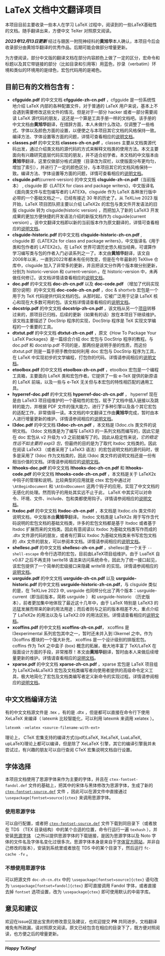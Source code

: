 # LaTeX 文档中文翻译项目
本项目目前主要收录一些本人在学习 LaTeX 过程中，阅读到的一些LaTeX基础性的文档。随手翻译出来，方便中文 TeXer 对照原文阅读。

***2023年12月13日更新***
经过与赣医一附院神经科的**黄旭华**本人确认，本项目今后会收录部分由黄旭华翻译的优秀作品。后期可能会做部分增量更新。

为方便阅读，部分中文版的翻译文档在部分内容颜色上做了一定的区分，宏命令和标题以及其它带链接的部分（比如目录和引用等）用蓝色，抄录（verbatim）环境和类似的环境用的是绿色，宏包代码用的是褐色。

## 目前已有的文档包含有：
* **cfgguide.pdf** 的中文文档 **cfgguide-zh-cn.pdf** ，cfgguide 是一份系统性地介绍 LaTeX 内部的各种配置文件，对于普通的 LaTeX 用户来说，基本上不会遇到需要修改这些文件的情况。但是对于一部分 hacker 或者一部分需要阅读 LaTeX 源代码的朋友，这还是一个算是工具手册一样的文档吧。该手册的中文文档由**黄旭华**翻译，在措辞方面，本人未做什么改动，仅调整了一些格式、字体以及颜色方面的设置，以便使之与本项目其它文档的风格保持一致。编译方法、字体设置等方面的问题，详情可查看相应的[说明文档][11]。
* **classes.pdf** 的中文文档 **classes-zh-cn.pdf** ，classes 主要从文档类源代码出发，通过介绍类文档的源代码的方式来解释文档类的使用方法。本文主要面向有兴趣研究底层代码实现的朋友，并不适合初学者。本文档的中文版本由**黄旭华**翻译，这里仅做部分格式调整（目录改为双栏，以使版面分布更均匀，增加了索引），并进行了一定的颜色区分，与本项目其它的文档风格保持一致。编译方法、字体设置等方面的问题，详情可查看相应的[说明文档][12]。
* **clsguide.pdf**(current-version) 的中文文档 **clsguide-zh-cn.pdf**（当前版本） , clsguide 即《LATEX for class and package writers》，中文版译名《面向类文件与宏包编写者的 LATEX》。clsguide 作为 LaTeX 各种发行版中必带的一个基础文档之一，已经有接近 30 年的历史了。从 TeXLive 2023 版开始，LaTeX 项目团队把主要以介绍 LaTeX2ε 的宏包与类文件开发语法的旧版 clsguide 转为 clsguide(historic version) ，而把加入了新的 LaTeX3 开发成果的更加方便快捷的开发语法介绍的新版文档作为 clsguide(current version) 。该中文翻译文档即以新的当前版本作为原文翻译的，详情可查看相应的[说明文档][8]。
* **clsguide-historic.pdf** 的中文文档 **clsguide-historic-zh-cn.pdf** , clsguide 即《LATEX2ε for class and package writers》，中文版译名《用于类和包作者的 LATEX2ε》。在 LaTeX 世界可谓历史悠久相当经典，可谓算作学习编写类与包的作者入门必读系列之一了。本文由**黄旭华**翻译，该文自2006年以来，一直到2022年都未有任何改变，但是在今年最新的 TeXlive 仓库中，clsguide 加入了非常多的更新，并且把该文分作两个版本做分别更新，分别为 historic-version 和 current-version 。在 historic-version 中，未再做任何修订。该文档详情请查看相应的[说明文档][7]。
* **doc.pdf** 的中文文档 **doc-zh-cn.pdf** 以及 **doc-code.pdf** （增加了代码实现部分说明）的中文文档 **doc-code-zh-cn.pdf** ，doc & shortvrb 宏包是一个用于为 TeX 代码提供代码文档的包。从那时起，它被广泛用于记录 LaTeX 核心和现在大多数可用的包。该文档详情请查看相应的[说明文档][5]。
* **docstrip.pdf** 的中文文档 **docstrip-zh-cn.pdf** ，该文档从另一个[项目][4]转移过来的，原项目已归档，后续的更新（如果有的话）放在本项目下继续维护。该文档主要描述了 DocStrip 程序的实现，DocStrip 程序是 TeX 实现文学编程的一个重要的工具。
* **dtxtut.pdf** 的中文文档 **dtxtut-zh-cn.pdf** ，原文《How To Package Your LaTeX Packages》是一篇综合介绍 doc 宏包与 DocStrip 程序的教程。与 doc.pdf 和 docstrip.pdf 不同的是，那两份是说明手册的性质，而这份 dtxtut.pdf 则是一篇手把手教你如何利用 doc 宏包与 DocStrip 程序为工具，在 LaTeX 中实现初步的文学编程，打包你的代码。详情请参阅相应的[说明文档][6]。
* **etoolbox.pdf** 的中文文档 **etoolbox-zh-cn.pdf** ，etoolbox 宏包是一个编程工具箱，主要面向 LaTeX 类和宏包作者。它提供了一些 e-TeX 提供的新原语的 LaTeX 前端，以及一些与 e-TeX 无关但与本宏包的特性相匹配的通用工具。
* **hyperref-doc.pdf** 的中文文档 **hyperref-doc-zh-cn.pdf** ， hyperref 现在是由 LaTeX3 项目组维护的一个基础性的宏包，赋予了文档中插入链接以及跳转的能力，并根据 PDF 文件的强大能力，进行了多种引擎以及各个其它宏包的适配工作，非常值得一读。本文档的中文翻译工作由**黄旭华**完成，暂时由本人进行增量更新的维护。详情请参阅相应的[说明文档][15]。
* **l3doc.pdf** 的中文文档 **l3doc-zh-cn.pdf** ，本文档是 l3doc.cls 类文件的说明文档。 l3doc 文档类是为了编写 LaTeX3 的一系列文档而编写的，因此它是在 doc 宏包从 v2 升级为 v3 之前就编写了的。因此从稳定性来说，*它的稳定性远不如主要的 expl3 包*，但最终的目的是为了取代 ltxdoc 文档类的。因此在阅读 LaTeX3 （或者采用了 LaTeX3 语法）的宏包说明文档的源代码时，很多是采用了 l3doc 作为文档类的，因此 l3doc 类文件的说明文档还是一份有相当价值的文档。详情请参阅相应的[说明文档][14]。
* **lthooks-doc.pdf** 的中文文档 **lthooks-doc-zh-cn.pdf** 和 **lthooks-code.pdf** 的中文文档 **lthooks-code-zh-cn.pdf** ，本文档是关于 LaTeX2ε 中钩子的管理和说明。比较典型的应用就是 ctex 宏包中通过对 `\AtBeginDocument` 和 `\AtEndDocument` 这两个钩子的应用，实现了中文文档的无感化的处理。然而钩子的用处其实远不止于此， LaTeX 中其实可以对命令、环境、文件、include、包和类都使用钩子。详情请参阅相应的[说明文档][16]。
* **ltxdoc.pdf** 的中文文档 **ltxdoc-zh-cn.pdf** ，本文档是 ltxdoc.cls 类文件的说明文档，中文版本由**黄旭华**翻译。 ltxdoc 文档类是 LaTeX2ε 用于写作含代码说明的宏包文档的基础文档类，许多的宏包文档都是基于 ltxdoc 或者基于 ltxdoc 扩展而来的文档类。因此有意阅读以 ltxdoc 为基础文档类写作而成的 .dtx 文件源代码的朋友，或者有打算以 ltxdoc 为基础文档类来书写宏包文档的 .dtx 文件的朋友，可以参阅本文档。详情请参阅相应的[说明文档][13]。
* **shellesc.pdf** 的中文文档 **shellesc-zh-cn.pdf** ，shellesc是一个关于 `--shell-escape` 命令行选项的宏包，目前由LaTeX项目组维护。由于 LuaTeX 自 v0.87 之后不再支持 \write18 语法来访问系统命令，因此为了统一接口起见，该宏包提供了一个简单的宏级接口来隐藏 write18 的实现。详情请参阅相应的[说明文档][17]。
* **usrguide.pdf** 的中文文档 **usrguide-zh-cn.pdf** 以及 **usrguide-historic.pdf** 的中文文档 **usrguide-historic-zh-cn.pdf**，与 clsguide 类似的是，在 TeXLive 2023 中, usrguide 也同样分化出了两个版本：usrguide-current（即当前版本，简称 usrguide ） 和 usrguide-historic （历史版本），前者更加集中地体现了最近这十几年中，由于 LaTeX 特别是 LaTeX3 的迅猛发展而带来的新的用法用途；而后者则与之前的版本相差不大，重点介绍了 LaTeX2e 的用法以及与 LaTeX2.09 的用法区别。详情请查看相应的[说明文档][10]。
* **xcoffins.pdf** 的中文文档 **xcoffins-zh-cn.pdf**， xcoffins 是 l3experimental 系列宏包其中之一，暂时还未并入到 l3kernel 之中。作为 l3coffins 模块的一个强大补充， xcoffins 是一个设计级别的排版宏包。 coffins 作为 TeX 之中盒子 (box) 概念的拓展，极大地丰富了 TeX/LaTeX 在版面设计方面的手段，非常推荐！本文由**黄旭华**翻译，暂时由本人来做后续增量更新的维护。详情请查看相应的[说明文档][18]。
* **xparse.pdf** 的中文文档 **xparse-zh-cn.pdf** ，xparse 宏包是 LaTeX 项目组为 LaTeX2e&LaTeX3 宏包及文档类编写者向使用者提供的高级命令定义工具，极大地简化了宏包及文档类编写者定义新命令的实现过程。详情请参阅相应的[说明文档][9]。

## 中文文档编译方法
有的中文文档源文件是 .tex ，有的是 .dtx ，但是都可以直接在命令行下使用 XeLaTeX 来编译（ latexmk 比较智能化，可以利用 latexmk 来调用 xelatex ）。
```
latexmk -xelatex <source-filename-with-ext>
```
理论上， CTeX 宏集支持的编译方式((pdf)LaTeX, XeLaTeX, LuaLaTeX, upLaTeX)理论上都可以编译，但是除了 XeLaTeX 引擎，其它的编译引擎我并未尝试过，有兴趣的朋友可以自行查阅 CTeX 宏集说明文档自行设置。
## 字体选择
本项目文档使用了思源字体来作为主要的字体，并且在 `ctex-fontset-fandol.def` 文件的基础上，把其中的宋体与黑体修改为思源字体，生成了新的 [`ctex-fontset-source.def`][1] 文件 ，因此可以在源文件中直接通过 `\usepackage[fontset=source]{ctex}` 来调用思源字体。
### 使用思源字体
可以自行配置，或者把 [`ctex-fontset-source.def`][1] 文件下载到同目录下（或者放在 TDS （TEX 目录结构）中的某个合适的位置，命令行运行一遍
`texhash` ），并安装[思源字体][2] （之所以提供思源字体的下载链接，是因为思源字体以及 Noto 字体的文件名及字体名变化过很多次。思源字体本身是来自于[字体官方网站][3]，并非自己修改的版本），安装到系统里或者放在 TDS 中的某个目录下，然后运行 `fc-cache -fv` 。
### 不想使用思源字体
可以把源文件 `doc-zh-cn.dtx` 中的 `\usepackage[fontset=source]{ctex}` 语句改为 `\usepackage[fontset=fandol]{ctex}` 即可直接调用 Fandol 字体，或者直接去掉 `fontset` 选项设置，改为 `\usepackage{ctex}` 即可使用默认的中易字库。

## 意见和建议
欢迎在issue区提出宝贵的修改意见及建议，也欢迎提交 **PR** 共同进步。文档翻译难免有所疏漏，请对照原文阅读。原文已经包含在相应的目录下了，既方便对照阅读，也方便之后的增量更新。

---
***Happy TeXing!***

[1]:https://github.com/rockyzhz/latexdoc-chinese-translation/raw/main/etoolbox-zh-cn/ctex-fontset-source.def
[2]:https://texer.cn/wp-content/uploads/Source.rar
[3]:https://source.typekit.com/
[4]:https://github.com/rockyzhz/DocStrip-zh-cn
[5]:https://github.com/rockyzhz/latexdoc-chinese-translation/blob/main/doc-zh-cn/doc-zh-cn.md
[6]:https://github.com/rockyzhz/latexdoc-chinese-translation/blob/main/dtxtut-zh-cn/dtxtut-zh-cn.md
[7]:https://github.com/rockyzhz/latexdoc-chinese-translation/blob/main/clsguide-historic-zh-cn/clsguide-historic-zh-cn.md
[8]:https://github.com/rockyzhz/latexdoc-chinese-translation/blob/main/clsguide-current-zh-cn/clsguide-current-zh-cn.md
[9]:https://github.com/rockyzhz/latexdoc-chinese-translation/blob/main/xparse-zh-cn/xparse-zh-cn.md
[10]:https://github.com/rockyzhz/latexdoc-chinese-translation/blob/main/usrguide-zh-cn/usrguide-zh-cn.md
[11]:https://github.com/rockyzhz/latexdoc-chinese-translation/blob/main/cfgguide-zh-cn/cfgguide-zh-cn.md
[12]:https://github.com/rockyzhz/latexdoc-chinese-translation/blob/main/classes-zh-cn/classes-zh-cn.md
[13]:https://github.com/rockyzhz/latexdoc-chinese-translation/blob/main/ltxdoc-zh-cn/ltxdoc-zh-cn.md
[14]:https://github.com/rockyzhz/latexdoc-chinese-translation/blob/main/l3doc-zh-cn/l3doc-zh-cn.md
[15]:https://github.com/rockyzhz/latexdoc-chinese-translation/blob/main/hyperref-zh-cn/hyperref-zh-cn.md
[16]:https://github.com/rockyzhz/latexdoc-chinese-translation/blob/main/source2e-zh-cn/lthooks-zh-cn/lthooks-zh-cn.md
[17]:https://github.com/rockyzhz/latexdoc-chinese-translation/blob/main/shellesc-zh-cn/shellesc-zh-cn.md
[18]:https://github.com/rockyzhz/latexdoc-chinese-translation/blob/main/xcoffins-zh-cn/xcoffins-zh-cn.md

